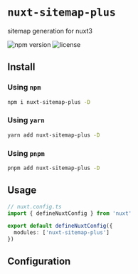 # `nuxt-sitemap-plus`
sitemap generation for nuxt3

![npm version](https://img.shields.io/npm/v/nuxtjs-sitemap-plus)
![license](https://img.shields.io/npm/l/nuxtjs-sitemap-plus)

## Install

### Using `npm`
```sh
npm i nuxt-sitemap-plus -D
```
### Using `yarn`

```sh
yarn add nuxt-sitemap-plus -D
```

### Using `pnpm`

```sh
pnpm add nuxt-sitemap-plus -D
```
## Usage

```typescript
// nuxt.config.ts
import { defineNuxtConfig } from 'nuxt'

export default defineNuxtConfig({
  modules: ['nuxt-sitemap-plus']
})
```
## Configuration

